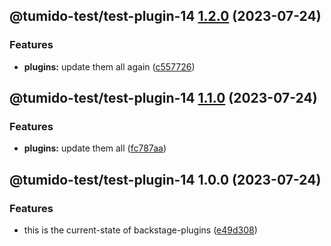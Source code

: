 ## @tumido-test/test-plugin-14 [1.2.0](https://github.com/tumido/test-npm-publish-migration-2/compare/@tumido-test/test-plugin-14@1.1.0...@tumido-test/test-plugin-14@1.2.0) (2023-07-24)


### Features

* **plugins:** update them all again ([c557726](https://github.com/tumido/test-npm-publish-migration-2/commit/c557726d5b75cf345fcf50f45e6a6281a2909f5a))

## @tumido-test/test-plugin-14 [1.1.0](https://github.com/tumido/test-npm-publish-migration-2/compare/@tumido-test/test-plugin-14@1.0.0...@tumido-test/test-plugin-14@1.1.0) (2023-07-24)


### Features

* **plugins:** update them all ([fc787aa](https://github.com/tumido/test-npm-publish-migration-2/commit/fc787aa160288a524e2bb06d5c1ab3c72f8e0774))

## @tumido-test/test-plugin-14 1.0.0 (2023-07-24)


### Features

* this is the current-state of backstage-plugins ([e49d308](https://github.com/tumido/test-npm-publish-migration-2/commit/e49d30830fa11898df24d879c21c82fd624df7ba))
